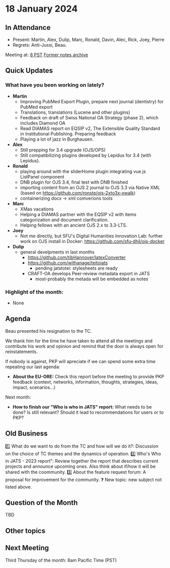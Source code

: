 # 18 January 2024

In Attendance
-------------

- Present: Martin, Alex, Dulip, Marc, Ronald, Davin, Alec, Rick, Joey, Pierre
- Regrets: Anti-Jussi, Beau.

Meeting at: [8 PST](https://www.timeanddate.com/worldclock/converter.html?iso=20240118T160000&p1=tz_pt&p2=256&p3=80&p4=3705&p5=31)
[Former notes archive](https://github.com/pkp/technical-committee/tree/main/meeting-minutes)


Quick Updates
-------------

### What have you been working on lately?

- **Martin**
    - Improving PubMed Export Plugin, prepare next journal (dentistry) for PubMed export
    - Translations, translations (Lucene and other plugins)
    - Feedback on draft of Swiss National OA Strategy (phase 2), which includes Diamond OA
    - Read DIAMAS report on EQSIP v2, The Extensible Quality Standard in Institutional Publishing. Preparing feedback
    - Playing a lot of jazz in Burghausen.
-  **Alex**
    - Still prepping for 3.4 upgrade (OJS/OPS)
    - Still compatibilizing plugins developed by Lepidus for 3.4 (with Lepidus). 
- **Ronald**
    - playing around with the sliderHome plugin integrating vue.js ListPanel component
    - DNB plugin for OJS 3.4, final test with DNB finished
    - importing content from an OJS 2 journal to OJS 3.3 via Native XML (based on https://github.com/ronste/ojs-2xto3x-xwalk)
    - containerizing docx -> xml comverions tools
- **Marc**
    - XMas vacations
    - Helping a DIAMAS partner with the EQSIP v2 with items categorization and document clarification.
    - Helping fellows with an ancient OJS 2.x to 3.3-LTS.
- **Joey**
    - Not me directly, but SFU's Digital Humanities Innovation Lab: further work on OJS install in Docker: https://github.com/sfu-dhil/ojs-docker
- **Dulip**
    - general develpments in last months
        - https://github.com/tibHannover/latexConverter
        - https://github.com/withanage/teitojats
            - pending jatstotei: stylesheets are ready
        - CRAFT-OA develops Peer-review metadata export in JATS
            - most-probably the metada will be embedded as notes

    
### Highlight of the month: ###

- None
        

Agenda
------

Beau presented his resignation to the TC.

We thank him for the time he have taken to attend all the meetings and contribute his work and opinion and remind that the door is always open for reinstatements.

If nobody is against, PKP will apreciate if we can spend some extra time repeating our last agenda:

- **About the EU-ORE:** Check this report before the meeting to provide PKP feedback (context, networks, information, thoughts, strategies, ideas, impact, scenarios...)


Next month:

- **How to finish our "Who is who in JATS" report:** What needs to be done? Is still relevant? Should it lead to recommendations for users or to PKP?



Old Business
------------

:one: What do we want to do from the TC and how will we do it?: Discussion on the choice of TC themes and the dynamics of operation.
:two: Who's Who in JATS - 2023 report": Review together the report that describes current projects and announce upcoming ones. Also think about if/how it will be shared with the coommunity.
:three:  About the feature request forum: A proposal for improvement for the community.
:question: New topic: new subject not listed above.


Question of the Month
---------------------

TBD


Other topics
------------


Next Meeting
------------

Third Thursday of the month: 8am Pacific Time (PST)

